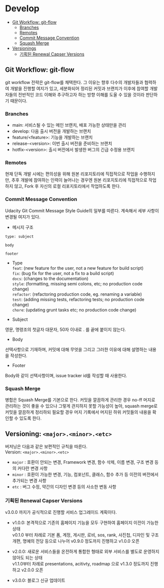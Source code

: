 # Develop

- [Git Workflow: git-flow](#Git-Workflow-git-flow)
  - [Branches](#Branches)
  - [Remotes](#Remotes)
  - [Commit Message Convention](#Commit-Message-Convention)
  - [Squash Merge](#Squash-Merge)
- [Versionings](#Versioning-majorminoretc)
  - [기획된 Renewal Capser Versions](#기획된-Renewal-Capser-Versions)

## Git Workflow: git-flow

git workflow 전략은 git-flow를 채택한다. 그 이유는 향후 다수의 개발자들과 협력하여 개발을 진행할 여지가 있고, 세분화되어 정리된 커밋과 브랜치가 이후에 참여할 개발자들의 전반적인 코드 이해와 추구하고자 하는 방향 이해를 도울 수 있을 것이라 판단하기 때문이다.

### Branches

- main: 서비스될 수 있는 메인 브랜치, 배포 가능한 상태만을 관리
- develop: 다음 출시 버전을 개발하는 브랜치
- feature/\<feature\>: 기능을 개발하는 브랜치
- release-\<version\>: 이번 출시 버전을 준비하는 브랜치
- hotfix-\<version\>: 출시 버전에서 발생한 버그의 긴급 수정용 브랜치

### Remotes

현재 단독 개발 시에는 편의성을 위해 원본 리포지토리에 직접적으로 작업을 수행하지만, 추후 개발에 참여하는 인력이 늘어나는 경우엔 원본 리포지토리에 직접적으로 작업하지 않고, Fork 후 자신의 로컬 리포지토리에서 작업하도록 한다.

### Commit Message Convention

Udacity Git Commit Message Style Guide의 일부를 따른다. 계속해서 세부 사항이 변경될 여지가 있다.

- 메시지 구조

```plain
type: subject

body

footer
```

- Type  
  `feat`: (new feature for the user, not a new feature for build script)  
  `fix`: (bug fix for the user, not a fix to a build script)  
  `docs`: (changes to the documentation)  
  `style`: (formatting, missing semi colons, etc; no production code change)  
  `refactor`: (refactoring production code, eg. renaming a variable)  
  `test`: (adding missing tests, refactoring tests; no production code change)  
  `chore`: (updating grunt tasks etc; no production code change)

- Subject

영문, 명령조의 첫글자 대문자, 50자 이내로 . 를 끝에 붙이지 않는다.

- Body

선택사항으로 기재하며, 커밋에 대해 무엇을 그리고 그러한 이유에 대해 설명하는 내용을 작성한다.

- Footer

Body와 같이 선택사항이며, issue tracker id를 작성할 때 사용한다.

### Squash Merge

병합은 Squash Merge를 기본으로 한다. 커밋을 깔끔하게 관리한 경우 no-ff 머지로 관리하는 것이 좋을 수 있으나 그렇게 관지하지 못할 가능성이 높아, squash merge로 커밋을 깔끔하게 정리하되 필요할 경우 머지 기록에서 머지된 하위 커밋들의 내용을 확인할 수 있도록 한다.

## Versioning: `<major>.<minor>.<etc>`

버저닝은 다음과 같은 보편적인 규칙을 따른다.  
Version: `<major>.<minor>.<etc>`

- `major` : 호환이 안되는 변경, Framework 변경, 함수 삭제, 이름 변경, 구조 변경 등의 커다란 변경 사항
- `minor` : 호환이 가능한 변경, 기능, 컴포넌트, 클래스, 함수 추가 등 이전의 버전에서 추가되는 변경 사항
- `etc` : 버그 수정, 약간의 디자인 변경 등의 사소한 변동 사항

### 기획된 Renewal Capser Versions

v3.0.0 까지가 공식적으로 진행할 서비스 업그레이드 계획이다.

- v1.0.0: 본격적으로 기존의 홈페이지 기능을 모두 구현하여 홈페이지 이전이 가능한 상태  
  v0.1.0 부터 차례로 기본 폼, 계정, 게시판, 로비, sos, rank, 사진첩, 디자인 및 구조 개편, 명예의 전당 등으로 나누어 v0.9.0 정도까지 진행하고 v1.0.0 오픈

- v2.0.0: 새로운 서비스들을 온전하게 통합한 형태로 외부 서비스를 별도로 운영하지 않아도 되는 상태  
  v1.1.0부터 차례로 presentations, acitivty, roadmap 으로 v1.3.0 정도까지 진행하고 v2.0.0 오픈

- v3.0.0: 블로그 신규 업데이트
